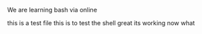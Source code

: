 We are learning bash 
via online 

this is a test file 
this is to test the shell
great
its working
now what 

